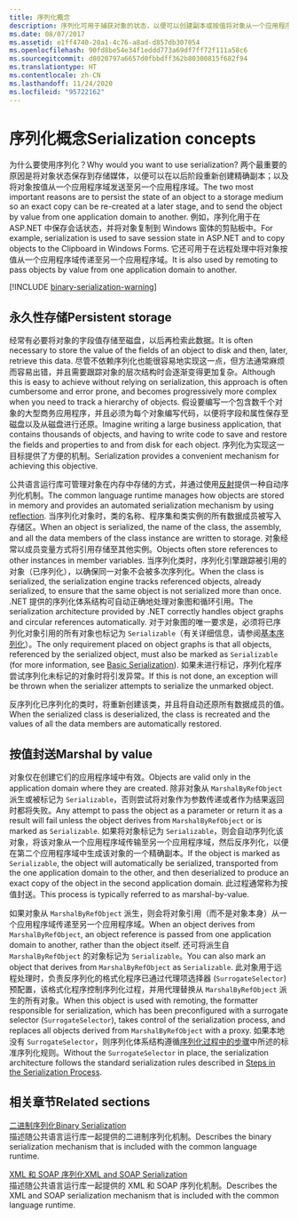 ```yaml
---
title: 序列化概念
description: 序列化可用于捕获对象的状态，以便可以创建副本或按值将对象从一个应用程序域发送到另一个应用程序域。
ms.date: 08/07/2017
ms.assetid: e1ff4740-20a1-4c76-a8ad-d857db307054
ms.openlocfilehash: 90fd8be54e34f1eddd773a69df7ff72f111a58c6
ms.sourcegitcommit: d8020797a6657d0fbbdff362b80300815f682f94
ms.translationtype: HT
ms.contentlocale: zh-CN
ms.lasthandoff: 11/24/2020
ms.locfileid: "95722162"
---
```

# <a name="serialization-concepts"></a><span data-ttu-id="f32af-103">序列化概念</span><span class="sxs-lookup"><span data-stu-id="f32af-103">Serialization concepts</span></span>

<span data-ttu-id="f32af-104">为什么要使用序列化？</span><span class="sxs-lookup"><span data-stu-id="f32af-104">Why would you want to use serialization?</span></span> <span data-ttu-id="f32af-105">两个最重要的原因是将对象状态保存到存储媒体，以便可以在以后阶段重新创建精确副本；以及将对象按值从一个应用程序域发送至另一个应用程序域。</span><span class="sxs-lookup"><span data-stu-id="f32af-105">The two most important reasons are to persist the state of an object to a storage medium so an exact copy can be re-created at a later stage, and to send the object by value from one application domain to another.</span></span> <span data-ttu-id="f32af-106">例如，序列化用于在 ASP.NET 中保存会话状态，并将对象复制到 Windows 窗体的剪贴板中。</span><span class="sxs-lookup"><span data-stu-id="f32af-106">For example, serialization is used to save session state in ASP.NET and to copy objects to the Clipboard in Windows Forms.</span></span> <span data-ttu-id="f32af-107">它还可用于在远程处理中将对象按值从一个应用程序域传递至另一个应用程序域。</span><span class="sxs-lookup"><span data-stu-id="f32af-107">It is also used by remoting to pass objects by value from one application domain to another.</span></span>

[!INCLUDE [binary-serialization-warning](../../../includes/binary-serialization-warning.md)]

## <a name="persistent-storage"></a><span data-ttu-id="f32af-108">永久性存储</span><span class="sxs-lookup"><span data-stu-id="f32af-108">Persistent storage</span></span>

<span data-ttu-id="f32af-109">经常有必要将对象的字段值存储至磁盘，以后再检索此数据。</span><span class="sxs-lookup"><span data-stu-id="f32af-109">It is often necessary to store the value of the fields of an object to disk and then, later, retrieve this data.</span></span> <span data-ttu-id="f32af-110">尽管不依赖序列化也能很容易地实现这一点，但方法通常麻烦而容易出错，并且需要跟踪对象的层次结构时会逐渐变得更加复杂。</span><span class="sxs-lookup"><span data-stu-id="f32af-110">Although this is easy to achieve without relying on serialization, this approach is often cumbersome and error prone, and becomes progressively more complex when you need to track a hierarchy of objects.</span></span> <span data-ttu-id="f32af-111">假设要编写一个包含数千个对象的大型商务应用程序，并且必须为每个对象编写代码，以便将字段和属性保存至磁盘以及从磁盘进行还原。</span><span class="sxs-lookup"><span data-stu-id="f32af-111">Imagine writing a large business application, that contains thousands of objects, and having to write code to save and restore the fields and properties to and from disk for each object.</span></span> <span data-ttu-id="f32af-112">序列化为实现这一目标提供了方便的机制。</span><span class="sxs-lookup"><span data-stu-id="f32af-112">Serialization provides a convenient mechanism for achieving this objective.</span></span>

<span data-ttu-id="f32af-113">公共语言运行库可管理对象在内存中存储的方式，并通过使用[反射](../../framework/reflection-and-codedom/reflection.md)提供一种自动序列化机制。</span><span class="sxs-lookup"><span data-stu-id="f32af-113">The common language runtime manages how objects are stored in memory and provides an automated serialization mechanism by using [reflection](../../framework/reflection-and-codedom/reflection.md).</span></span> <span data-ttu-id="f32af-114">当序列化对象时，类的名称、程序集和类实例的所有数据成员被写入存储区。</span><span class="sxs-lookup"><span data-stu-id="f32af-114">When an object is serialized, the name of the class, the assembly, and all the data members of the class instance are written to storage.</span></span> <span data-ttu-id="f32af-115">对象经常以成员变量方式将引用存储至其他实例。</span><span class="sxs-lookup"><span data-stu-id="f32af-115">Objects often store references to other instances in member variables.</span></span> <span data-ttu-id="f32af-116">当序列化类时，序列化引擎跟踪被引用的对象（已序列化），以确保同一对象不会被多次序列化。</span><span class="sxs-lookup"><span data-stu-id="f32af-116">When the class is serialized, the serialization engine tracks referenced objects, already serialized, to ensure that the same object is not serialized more than once.</span></span> <span data-ttu-id="f32af-117">.NET 提供的序列化体系结构可自动正确地处理对象图和循环引用。</span><span class="sxs-lookup"><span data-stu-id="f32af-117">The serialization architecture provided by .NET correctly handles object graphs and circular references automatically.</span></span> <span data-ttu-id="f32af-118">对于对象图的唯一要求是，必须将已序列化对象引用的所有对象也标记为 `Serializable`（有关详细信息，请参阅[基本序列化](basic-serialization.md)）。</span><span class="sxs-lookup"><span data-stu-id="f32af-118">The only requirement placed on object graphs is that all objects, referenced by the serialized object, must also be marked as `Serializable` (for more information, see [Basic Serialization](basic-serialization.md)).</span></span> <span data-ttu-id="f32af-119">如果未进行标记，序列化程序尝试序列化未标记的对象时将引发异常。</span><span class="sxs-lookup"><span data-stu-id="f32af-119">If this is not done, an exception will be thrown when the serializer attempts to serialize the unmarked object.</span></span>

<span data-ttu-id="f32af-120">反序列化已序列化的类时，将重新创建该类，并且将自动还原所有数据成员的值。</span><span class="sxs-lookup"><span data-stu-id="f32af-120">When the serialized class is deserialized, the class is recreated and the values of all the data members are automatically restored.</span></span>

## <a name="marshal-by-value"></a><span data-ttu-id="f32af-121">按值封送</span><span class="sxs-lookup"><span data-stu-id="f32af-121">Marshal by value</span></span>

<span data-ttu-id="f32af-122">对象仅在创建它们的应用程序域中有效。</span><span class="sxs-lookup"><span data-stu-id="f32af-122">Objects are valid only in the application domain where they are created.</span></span> <span data-ttu-id="f32af-123">除非对象从 `MarshalByRefObject` 派生或被标记为 `Serializable`，否则尝试将对象作为参数传递或者作为结果返回时都将失败。</span><span class="sxs-lookup"><span data-stu-id="f32af-123">Any attempt to pass the object as a parameter or return it as a result will fail unless the object derives from `MarshalByRefObject` or is marked as `Serializable`.</span></span> <span data-ttu-id="f32af-124">如果将对象标记为 `Serializable`，则会自动序列化该对象，将该对象从一个应用程序域传输至另一个应用程序域，然后反序列化，以便在第二个应用程序域中生成该对象的一个精确副本。</span><span class="sxs-lookup"><span data-stu-id="f32af-124">If the object is marked as `Serializable`, the object will automatically be serialized, transported from the one application domain to the other, and then deserialized to produce an exact copy of the object in the second application domain.</span></span> <span data-ttu-id="f32af-125">此过程通常称为按值封送。</span><span class="sxs-lookup"><span data-stu-id="f32af-125">This process is typically referred to as marshal-by-value.</span></span>

<span data-ttu-id="f32af-126">如果对象从 `MarshalByRefObject` 派生，则会将对象引用（而不是对象本身）从一个应用程序域传递至另一个应用程序域。</span><span class="sxs-lookup"><span data-stu-id="f32af-126">When an object derives from `MarshalByRefObject`, an object reference is passed from one application domain to another, rather than the object itself.</span></span> <span data-ttu-id="f32af-127">还可将派生自 `MarshalByRefObject` 的对象标记为 `Serializable`。</span><span class="sxs-lookup"><span data-stu-id="f32af-127">You can also mark an object that derives from `MarshalByRefObject` as `Serializable`.</span></span> <span data-ttu-id="f32af-128">此对象用于远程处理时，负责反序列化的格式化程序已通过代理项选择器 (`SurrogateSelector`) 预配置，该格式化程序控制序列化过程，并用代理替换从 `MarshalByRefObject` 派生的所有对象。</span><span class="sxs-lookup"><span data-stu-id="f32af-128">When this object is used with remoting, the formatter responsible for serialization, which has been preconfigured with a surrogate selector (`SurrogateSelector`), takes control of the serialization process, and replaces all objects derived from `MarshalByRefObject` with a proxy.</span></span> <span data-ttu-id="f32af-129">如果本地没有 `SurrogateSelector`，则序列化体系结构遵循[序列化过程中的步骤](steps-in-the-serialization-process.md)中所述的标准序列化规则。</span><span class="sxs-lookup"><span data-stu-id="f32af-129">Without the `SurrogateSelector` in place, the serialization architecture follows the standard serialization rules described in [Steps in the Serialization Process](steps-in-the-serialization-process.md).</span></span>  

## <a name="related-sections"></a><span data-ttu-id="f32af-130">相关章节</span><span class="sxs-lookup"><span data-stu-id="f32af-130">Related sections</span></span>  

 [<span data-ttu-id="f32af-131">二进制序列化</span><span class="sxs-lookup"><span data-stu-id="f32af-131">Binary Serialization</span></span>](binary-serialization.md)  
 <span data-ttu-id="f32af-132">描述随公共语言运行库一起提供的二进制序列化机制。</span><span class="sxs-lookup"><span data-stu-id="f32af-132">Describes the binary serialization mechanism that is included with the common language runtime.</span></span>
  
 [<span data-ttu-id="f32af-133">XML 和 SOAP 序列化</span><span class="sxs-lookup"><span data-stu-id="f32af-133">XML and SOAP Serialization</span></span>](xml-and-soap-serialization.md)  
 <span data-ttu-id="f32af-134">描述随公共语言运行库一起提供的 XML 和 SOAP 序列化机制。</span><span class="sxs-lookup"><span data-stu-id="f32af-134">Describes the XML and SOAP serialization mechanism that is included with the common language runtime.</span></span>
